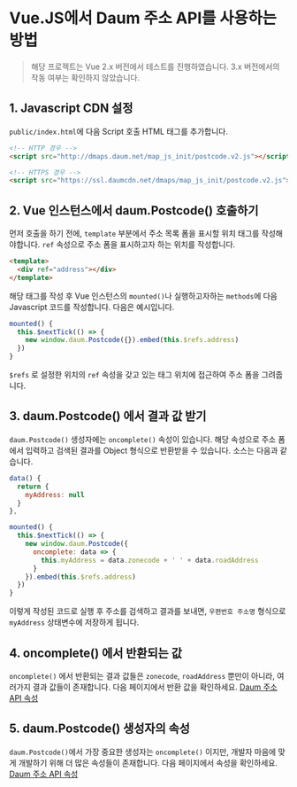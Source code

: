 # Vue.JS에서 Daum 주소 API를 사용하는 방법

> 해당 프로젝트는 Vue 2.x 버전에서 테스트를 진행하였습니다. 3.x 버전에서의 작동 여부는 확인하지 않았습니다.

## 1. Javascript CDN 설정
`public/index.html`에 다음 Script 호출 HTML 태그를 추가합니다.
```html
<!-- HTTP 경우 -->
<script src="http://dmaps.daum.net/map_js_init/postcode.v2.js"></script>

<!-- HTTPS 경우 -->
<script src="https://ssl.daumcdn.net/dmaps/map_js_init/postcode.v2.js"></script>
```

## 2. Vue 인스턴스에서 daum.Postcode() 호출하기
먼저 호출을 하기 전에, `template` 부분에서 주소 목록 폼을 표시할 위치 태그를 작성해야합니다.
`ref` 속성으로 주소 폼을 표시하고자 하는 위치를 작성합니다.
```html
<template>
  <div ref="address"></div>
</template>
```
해당 태그를 작성 후 Vue 인스턴스의 `mounted()`나 실행하고자하는 `methods`에 다음 Javascript 코드를 작성합니다. 
다음은 예시입니다.
```javascript
mounted() {
  this.$nextTick(() => {
    new window.daum.Postcode({}).embed(this.$refs.address)
  })
}
```
`$refs` 로 설정한 위치의 `ref` 속성을 갖고 있는 태그 위치에 접근하여 주소 폼을 그려줍니다.

## 3. daum.Postcode() 에서 결과 값 받기
`daum.Postcode()` 생성자에는 `oncomplete()` 속성이 있습니다. 해당 속성으로 주소 폼에서 입력하고 검색된 결과를 Object 형식으로 반환받을 수 있습니다.
소스는 다음과 같습니다.
```javascript
data() {
  return {
    myAddress: null
  }
},

mounted() {
  this.$nextTick(() => {
    new window.daum.Postcode({
      oncomplete: data => {
        this.myAddress = data.zonecode + ' ' + data.roadAddress
      }
    }).embed(this.$refs.address)
  })
}
```
이렇게 작성된 코드로 실행 후 주소를 검색하고 결과를 보내면, `우편번호 주소명` 형식으로 `myAddress` 상태변수에 저장하게 됩니다.

## 4. oncomplete() 에서 반환되는 값
`oncomplete()` 에서 반환되는 결과 값들은 `zonecode`, `roadAddress` 뿐만이 아니라, 여러가지 결과 값들이 존재합니다. 다음 페이지에서 반환 값을 확인하세요. [Daum 주소 API 속성](https://postcode.map.daum.net/guide#attributes "Daum 주소 API 속성")

## 5. daum.Postcode() 생성자의 속성
`daum.Postcode()`에서 가장 중요한 생성자는 `oncomplete()` 이지만, 개발자 마음에 맞게 개발하기 위해 더 많은 속성들이 존재합니다. 다음 페이지에서 속성을 확인하세요. [Daum 주소 API 속성](https://postcode.map.daum.net/guide#attributes "Daum 주소 API 속성")
